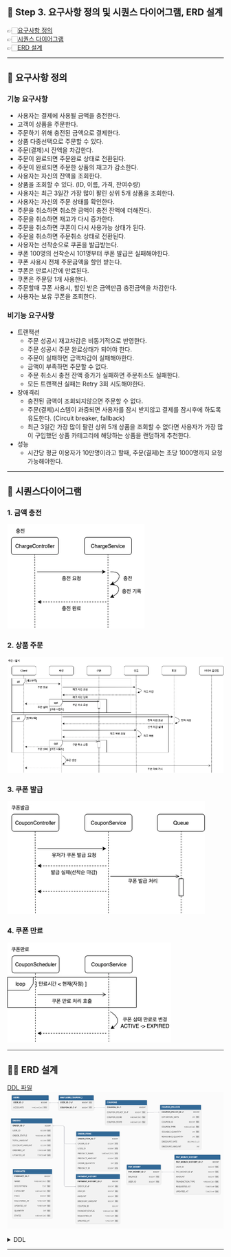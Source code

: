 
## 📝 Step 3. 요구사항 정의 및 시퀀스 다이어그램, ERD 설계
👉🏻[요구사항 정의](https://github.com/MinjiY/ecommerce-practice/blob/step03/specification.md#-요구사항-정의)   
👉🏻[시퀀스 다이어그램](https://github.com/MinjiY/ecommerce-practice/blob/step03/specification.md#-시퀀스다이어그램)   
👉🏻[ERD 설계](https://github.com/MinjiY/ecommerce-practice/blob/step03/specification.md#-erd-설계)   

---
## 📄 요구사항 정의
### 기능 요구사항
- 사용자는 결제에 사용될 금액을 충전한다.
- 고객이 상품을 주문한다.
- 주문하기 위해 충전된 금액으로 결제한다.
- 상품 다중선택으로 주문할 수 있다.
- 주문(결제)시 잔액을 차감한다.
- 주문이 완료되면 주문완료 상태로 전환된다.
- 주문이 완료되면 주문한 상품의 재고가 감소한다.
- 사용자는 자신의 잔액을 조회한다.
- 상품을 조회할 수 있다. (ID, 이름, 가격, 잔여수량)
- 사용자는 최근 3일간 가장 많이 팔린 상위 5개 상품을 조회한다.
- 사용자는 자신의 주문 상태를 확인한다.
- 주문을 취소하면 취소한 금액이 충전 잔액에 더해진다.
- 주문을 취소하면 재고가 다시 증가한다.
- 주문을 취소하면 쿠폰이 다시 사용가능 상태가 된다.
- 주문을 취소하면 주문취소 상태로 전환된다.
- 사용자는 선착순으로 쿠폰을 발급받는다.
- 쿠폰 100명의 선착순시 101명부터 쿠폰 발급은 실패해야한다.
- 쿠폰 사용시 전체 주문금액을 할인 받는다.
- 쿠폰은 만료시간에 만료된다.
- 쿠폰은 주문당 1개 사용한다.
- 주문할때 쿠폰 사용시, 할인 받은 금액만큼 충전금액을 차감한다.
- 사용자는 보유 쿠폰을 조회한다.

### 비기능 요구사항
- 트랜잭션
    - 주문 성공시 재고차감은 비동기적으로 반영한다.
    - 주문 성공시 주문 완료상태가 되어야 한다.
    - 주문이 실패하면 금액차감이 실패해야한다.
    - 금액이 부족하면 주문할 수 없다.
    - 주문 취소시 충전 잔액 증가가 실패하면 주문취소도 실패한다.
    - 모든 트랜잭션 실패는 Retry 3회 시도해야한다.
- 장애격리
    - 충전된 금액이 조회되지않으면 주문할 수 없다.
    - 주문(결제)시스템이 과중되면 사용자를 잠시 받지않고 결제를 잠시후에 하도록 유도한다. (Circuit breaker, fallback)
    - 최근 3일간 가장 많이 팔린 상위 5개 상품을 조회할 수 없다면 사용자가 가장 많이 구입했던 상품 카테고리에 해당하는 상품을 랜덤하게 추천한다.
- 성능
    - 시간당 평균 이용자가 10만명이라고 할때, 주문(결제)는 초당 1000명까지 요청 가능해야한다.

---
## 📌 시퀀스다이어그램

### 1. 금액 충전
![image/charge.png](image/charge.png)

### 2. 상품 주문
![image/order.png](image/order.png)

### 3. 쿠폰 발급
![image/coupon.png](image/coupon.png)

### 4. 쿠폰 만료
![image/expired_coupon.png](image/expired_coupon.png)


---
## 👩‍💻 ERD 설계
[DDL 파일](https://github.com/MinjiY/ecommerce-practice/blob/step03/ddl.sql)
![image/erd.png](image/erd.png)

<details><summary> DDL </summary>
![https://github.com/MinjiY/ecommerce-practice/blob/step03/ddl.sql]() 
```sql 
CREATE TABLE USERS
(
    USER_ID  BIGINT AUTO_INCREMENT PRIMARY KEY,
    ACCOUNTS VARCHAR(30) NOT NULL
);
CREATE TABLE COUPONS
(
    COUPON_ID        BIGINT AUTO_INCREMENT PRIMARY KEY,
    COUPON_POLICY_ID BIGINT      UNIQUE NOT NULL,
    COUPON_STATE     VARCHAR(20) NOT NULL,
    FOREIGN KEY (COUPON_POLICY_ID) REFERENCES COUPON_POLICIES(COUPON_POLICY_ID)
);
CREATE TABLE COUPON_POLICIES
(
    COUPON_POLICY_ID   BIGINT AUTO_INCREMENT PRIMARY KEY,
    EXPIRATION_DAYS    INT         NOT NULL,
    COUPON_ID          BIGINT      NOT NULL,
    COUPON_TYPE        VARCHAR(20) NOT NULL,
    ISSUABLE_QUANTITY  INT         NOT NULL,
    REMAINING_QUANTITY INT         NOT NULL,
    DISCOUNT_RATE      DECIMAL(5, 2),
    DISCOUNT_AMOUNT    INT
);
CREATE TABLE MAP_USER_COUPON
(
    USER_ID   BIGINT NOT NULL,
    COUPON_ID BIGINT NOT NULL,
    PRIMARY KEY (USER_ID, COUPON_ID),
    FOREIGN KEY (USER_ID) REFERENCES USERS (USER_ID),
    FOREIGN KEY (COUPON_ID) REFERENCES COUPONS (COUPON_ID)
);
CREATE TABLE ORDERS
(
    ORDER_ID        BIGINT AUTO_INCREMENT PRIMARY KEY,
    USER_ID         BIGINT      NOT NULL,
    ORDER_STATUS    VARCHAR(20) NOT NULL,
    TOTAL_AMOUNT    BIGINT      NOT NULL,
    DISCOUNT_AMOUNT BIGINT      NOT NULL,
    ORDERED_AT      TIMESTAMP   NOT NULL,
    UPDATED_AT      TIMESTAMP   NOT NULL
);
CREATE TABLE ORDER_ITEMS
(
    ORDER_ITEM_ID  BIGINT AUTO_INCREMENT PRIMARY KEY,
    ORDER_ID       BIGINT       NOT NULL,
    USER_ID        BIGINT       NOT NULL,
    PRODUCT_NAME   VARCHAR(255) NOT NULL,
    PRODUCT_AMOUNT BIGINT       NOT NULL,
    ORDER_QUANTITY INT          NOT NULL,
    PRODUCT_ID     BIGINT       NOT NULL,
    FOREIGN KEY (ORDER_ID) REFERENCES ORDERS (ORDER_ID)
);
CREATE TABLE PAYMENT_HISTORY
(
    PAYMENT_HISTORY_ID BIGINT AUTO_INCREMENT PRIMARY KEY,
    ORDER_ID           BIGINT      NOT NULL,
    USER_ID            BIGINT      NOT NULL,
    AMOUNT             BIGINT      NOT NULL,
    DISCOUNT_AMOUNT    BIGINT      NOT NULL,
    COUPON_ID          BIGINT,
    PAYMENT_STATUS     VARCHAR(20) NOT NULL, -- SUCCESS, FAILED, CANCELED
    REQUESTED_AT       TIMESTAMP   NOT NULL,
    UPDATED_AT         TIMESTAMP   NOT NULL,
    FOREIGN KEY (ORDER_ID) REFERENCES ORDERS (ORDER_ID)
);
CREATE TABLE PRODUCTS
(
    PRODUCT_ID    BIGINT AUTO_INCREMENT PRIMARY KEY,
    NAME          VARCHAR(255) NOT NULL,
    DESCRIPTION   TEXT         NOT NULL,
    CATEGORY      VARCHAR(20)  NOT NULL, --
    PRICE         BIGINT       NOT NULL,
    REGISTERED_AT TIMESTAMP    NOT NULL,
    UPDATED_AT    TIMESTAMP    NOT NULL,
    QUANTITY      INT          NOT NULL,
    STATES        VARCHAR(20)  NOT NULL  -- AVAILABLE, SOLD_OUT
);
CREATE TABLE PAY_MONEY
(
    PAY_MONEY_ID BIGINT AUTO_INCREMENT PRIMARY KEY,
    BALANCE      BIGINT NOT NULL,
    USER_ID      BIGINT NOT NULL
);
CREATE TABLE PAY_MONEY_HISTORY
(
    PAY_MONEY_HISTORY_ID BIGINT AUTO_INCREMENT PRIMARY KEY,
    USER_ID              BIGINT      NOT NULL,
    PAY_MONEY_ID         BIGINT      NOT NULL,
    AMOUNT               BIGINT      NOT NULL,
    TRANSACTION_TYPE     VARCHAR(20) NOT NULL, -- DEPOSIT, WITHDRAW
    REQUESTED_AT         TIMESTAMP   NOT NULL,
    UPDATED_AT           TIMESTAMP   NOT NULL,
    FOREIGN KEY (PAY_MONEY_ID) REFERENCES PAY_MONEY (PAY_MONEY_ID)
);

</details>

---









